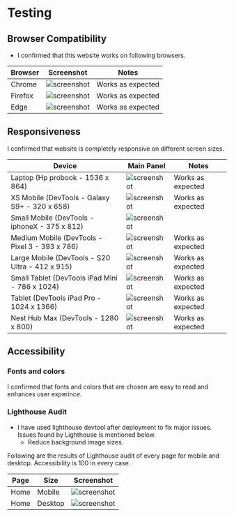 # Testing

## Browser Compatibility
- I confirmed that this website works on following browsers.

| Browser | Screenshot | Notes |
| --- | --- | --- |
| Chrome | ![screenshot](/documentation/readme_img/chrome.png) | Works as expected |
| Firefox | ![screenshot](/documentation/readme_img/mozilla.png) | Works as expected |
| Edge | ![screenshot](/documentation/readme_img/edge.png) | Works as expected |

## Responsiveness

I confirmed that website is completely responsive on different screen sizes.

| Device | Main Panel | Notes |
| --- | --- | --- |
| Laptop (Hp probook - 1536 x 864)| ![screenshot](/documentation/readme_img/hp-pro-book.png) | Works as expected |
| XS Mobile (DevTools - Galaxy S9+ - 320 x 658) | ![screenshot](/documentation/readme_img/galaxys9plus.png) | Works as expected |
| Small Mobile (DevTools - iphoneX - 375 x 812) | ![screenshot](/documentation/readme_img/iphoneX.png) | | Works as expected |
| Medium Mobile (DevTools - Pixel 3 - 393 x 786) | ![screenshot](/documentation/readme_img/pixel3.png) | Works as expected |
| Large Mobile (DevTools - S20 Ultra - 412 x 915) | ![screenshot](/documentation/readme_img/s20ultra.png) | Works as expected |
| Small Tablet (DevTools iPad Mini - 786 x 1024) | ![screenshot](/documentation/readme_img/ipadmini.png) | Works as expected |
| Tablet (DevTools iPad Pro - 1024 x 1366) | ![screenshot](/documentation/readme_img/ipadpro.png) | Works as expected |
| Nest Hub Max (DevTools - 1280 x 800) | ![screenshot](/documentation/readme_img/nest-hub.png) | Works as expected |

## Accessibility

### Fonts and colors

I confirmed that fonts and colors that are chosen are easy to read and enhances user experince.

### Lighthouse Audit
- I have used lighthouse devtool after deployment to fix major issues. Issues found by Lighthouse is mentioned below.
    - Reduce background image sizes.
    
Following are the results of Lighthouse audit of every page for mobile and desktop. Accessibility is 100 in every case.

| Page | Size | Screenshot |
| --- | --- | --- |
| Home | Mobile | ![screenshot](/documentation/readme_img/mobile-lighthouse.png) |
| Home | Desktop | ![screenshot](/documentation/readme_img/desktop-lighthouse.png) |

